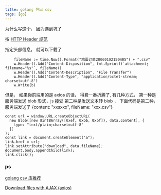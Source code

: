 ```yaml
---
title: golang 导出 csv
tags: [go]
---
```


为什么写这个， 因为遇到坑了

按 [HTTP Header 规范](https://developer.mozilla.org/zh-CN/docs/Web/HTTP/Headers/Content-Disposition)

指定头部信息， 就可以下载了

```
	fileName := time.Now().Format("鸡蛋订单20060102150405") + ".csv"
	w.Header().Add("Content-Disposition", fmt.Sprintf(`attachment; filename="%s"`, fileName))
	w.Header().Add("Content-Description", "File Transfer")
	w.Header().Add("Content-Type", "application/octet-stream; charset=utf-8")
	w.Write(b)
```

但是， 如果你前端用的是 axios 的话， 得费一番折腾了, 有几种方式， 第一种是服务端发送 blob 形式，js 接受
第二种是发送文本转 blob ， 下面代码是第二种， 服务端发送了 {content: "xxsxxx", fileName: "xxx.csv"}

```
const url = window.URL.createObjectURL(
  new Blob([new Uint8Array([0xef, 0xbb, 0xbf]), data.content], {
    type: "text/plain;charset=utf-8"
  })
);
const link = document.createElement("a");
link.href = url;
link.setAttribute("download", data.fileName);
document.body.appendChild(link);
link.click();

```

### ps

[golang csv 库推荐](https://github.com/jszwec/csvutil)

[Download files with AJAX (axios)](https://gist.github.com/javilobo8/097c30a233786be52070986d8cdb1743)
